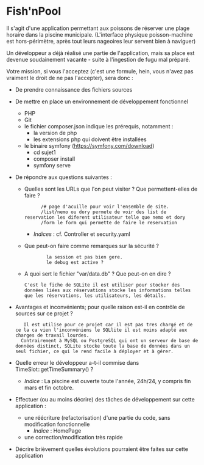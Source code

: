 # Fish'nPool

Il s'agit d'une application permettant aux poissons de réserver une plage horaire dans la piscine municipale.
(L'interface physique poisson-machine est hors-périmètre, après tout leurs nageoires leur servent bien à naviguer)

Un développeur a déjà réalisé une partie de l'application, mais sa place est devenue soudainement vacante - suite à l'ingestion de fugu mal préparé.

Votre mission, si vous l'acceptez (c'est une formule, hein, vous n'avez pas vraiment le droit de ne pas l'accepter), sera donc :
* De prendre connaissance des fichiers sources
* De mettre en place un environnement de développement fonctionnel
  * PHP
  * Git
  * le fichier composer.json indique les prérequis, notamment :
    * la version de php
    * les extensions php qui doivent être installées
  * le binaire symfony (https://symfony.com/download)
    * cd sujet1
    * composer install
    * symfony serve
    
* De répondre aux questions suivantes :
  * Quelles sont les URLs que l'on peut visiter ? Que permettent-elles de faire ?

              /# page d'acuille pour voir l'ensemble de site.
              /list/nemo ou dory permete de voir des list de reservation les diferent utilisateur telle que nemo et dory
              /form le form qui permette de faire le reservation
    * _Indices_ : cf. Controller et security.yaml
  * Que peut-on faire comme remarques sur la sécurité ?

                la session et pas bien gere. 
                le debug est active ? 
  * A quoi sert le fichier "var/data.db" ? Que peut-on en dire ?
   
        C'est le fiche de SQLite il est utiliser pour stocker des données liées aux réservations stocke les informations telles que les réservations, les utilisateurs, les détails.

 * Avantages et inconvénients; pour quelle raison est-il en contrôle de sources sur ce projet ?

          Il est utilise pour ce projet car il est pas tres chargé et de ce la ca vien l'inconvéniens le SQLlite il est moins adapté aux charges de travail lourdes.
         Contrairement à MySQL ou PostgreSQL qui ont un serveur de base de données distinct, SQLite stocke toute la base de données dans un seul fichier, ce qui le rend facile à déployer et à gérer.
        
  * Quelle erreur le développeur a-t-il commise dans TimeSlot::getTimeSummary() ?
    * _Indice_ : La piscine est ouverte toute l'année, 24h/24, y compris fin mars et fin octobre.

* Effectuer (ou au moins décrire) des tâches de développement sur cette application :
  * une réécriture (refactorisation) d'une partie du code, sans modification fonctionnelle
    * _Indice_ : HomePage
  * une correction/modification très rapide
 
* Décrire brièvement quelles évolutions pourraient être faites sur cette application

